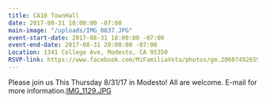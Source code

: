 ```yaml
---
title: CA10 TownHall
date: 2017-08-31 18:00:00 -07:00
main-image: "/uploads/IMG_0837.JPG"
event-start-date: 2017-08-31 18:00:00 -07:00
event-end-date: 2017-08-31 20:00:00 -07:00
Location: 1341 College Ave, Modesto, CA 95350
RSVP-link: https://www.facebook.com/MiFamiliaVota/photos/gm.206074926596207/10155638069263055/?type=3
---
```


Please join us This Thursday 8/31/17 in Modesto! All are welcome.  E-mail for more information.[IMG_1129.JPG](/uploads/IMG_1129.JPG)